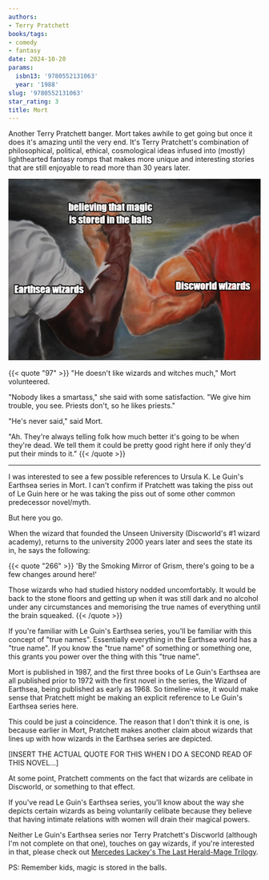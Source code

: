 ```yaml
---
authors:
- Terry Pratchett
books/tags:
- comedy
- fantasy
date: 2024-10-20
params:
  isbn13: '9780552131063'
  year: '1988'
slug: '9780552131063'
star_rating: 3
title: Mort
---
```


Another Terry Pratchett banger. Mort takes awhile to get going but once it does it's amazing until the very end. It's Terry Pratchett's combination of philosophical, political, ethical, cosmological ideas infused into (mostly) lighthearted fantasy romps that makes more unique and interesting stories that are still enjoyable to read more than 30 years later.

<!--more-->

![](magic_is_stored_in_the_balls.jpg)

{{< quote "97" >}}
"He doesn't like wizards and witches much," Mort volunteered.

"Nobody likes a smartass," she said with some satisfaction. "We give him trouble, you see. Priests don't, so he likes priests."

"He's never said," said Mort.

"Ah. They're always telling folk how much better it's going to be when they're dead. We tell them it could be pretty good right here if only they'd put their minds to it."
{{< /quote >}}

---

I was interested to see a few possible references to Ursula K. Le Guin's Earthsea series in Mort. I can't confirm if Pratchett was taking the piss out of Le Guin here or he was taking the piss out of some other common predecessor novel/myth.

But here you go.

When the wizard that founded the Unseen University (Discworld's #1 wizard academy), returns to the university 2000 years later and sees the state its in, he says the following:

{{< quote "266" >}}
'By the Smoking Mirror of Grism, there's going to be a few changes around here!'

Those wizards who had studied history nodded uncomfortably. It would be back to the stone floors and getting up when it was still dark and no alcohol under any circumstances and memorising the true names of everything until the brain squeaked.
{{< /quote >}}

If you're familiar with Le Guin's Earthsea series, you'll be familiar with this concept of "true names". Essentially everything in the Earthsea world has a "true name". If you know the "true name" of something or something one, this grants you power over the thing with this "true name".

Mort is published in 1987, and the first three books of Le Guin's Earthsea are all published prior to 1972 with the first novel in the series, the Wizard of Earthsea, being published as early as 1968. So timeline-wise, it would make sense that Pratchett might be making an explicit reference to Le Guin's Earthsea series here.

This could be just a coincidence. The reason that I don't think it is one, is because earlier in Mort, Pratchett makes another claim about wizards that lines up with how wizards in the Earthsea series are depicted.

[INSERT THE ACTUAL QUOTE FOR THIS WHEN I DO A SECOND READ OF THIS NOVEL...]

At some point, Pratchett comments on the fact that wizards are celibate in Discworld, or something to that effect.

If you've read Le Guin's Earthsea series, you'll know about the way she depicts certain wizards as being voluntarily celibate because they believe that having intimate relations with women will drain their magical powers.

Neither Le Guin's Earthsea series nor Terry Pratchett's Discworld (although I'm not complete on that one), touches on gay wizards, if you're interested in that, please check out [Mercedes Lackey's The Last Herald-Mage Trilogy](/books/9780756411381).

PS: Remember kids, magic is stored in the balls.